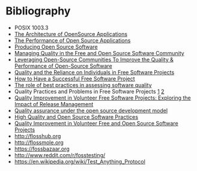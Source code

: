 # Bibliography

- POSIX 1003.3
- [The Architecture of OpenSource Applications](http://aosabook.org)
- [The Performance of Open Source Applications](http://aosabook.org)
- [Producing Open Source Software](http://producingoss.com)
- [Managing Quality in the Free and Open Source Software Community](http://www.tawileh.net/anas//files/downloads/papers/FOSS-QA.pdf?download)
- [Leveraging Open-Source Communities To Improve the Quality & Performance of Open-Source Software](http://www.cs.wustl.edu/~schmidt/PDF/skoll.pdf)
- [Quality and the Reliance on Individuals in Free Software Projects](http://www.cyrius.com/publications/michlmayr_hill-reliance.pdf)
- [How to Have a Successful Free Software Project](http://www.cyrius.com/publications/senyard_michlmayr-successful_project.pdf)
- [The role of best practices in assessing software quality](http://opencert.iist.unu.edu/Papers/2011-paper-S1-B.pdf)
- Quality Practices and Problems in Free Software Projects [1](http://oss2005.case.unibz.it/Papers/47.pdf) [2](http://www.cyrius.com/publications/michlmayr_hunt_probert-quality_practices_problems.pdf)
- [Quality Improvement in Volunteer Free Software Projects: Exploring the Impact of Release Management](http://www.cyrius.com/publications/michlmayr-quality_improvement_release.pdf)
- [Quality assurance under the open source development model](http://citeseerx.ist.psu.edu/viewdoc/download?doi=10.1.1.86.6688&rep=rep1&type=pdf)
- [High Quality and Open Source Software Practices](http://flosshub.org/sites/flosshub.org/files/HalloranScherlis.pdf)
- [Quality Improvement in Volunteer Free and Open Source Software Projects](http://www.cyrius.com/publications/michlmayr-phd.pdf)
- <http://flosshub.org>
- <http://flossmole.org>
- <https://fossbazaar.org>
- <http://www.reddit.com/r/fosstesting/>
- <https://en.wikipedia.org/wiki/Test_Anything_Protocol>
